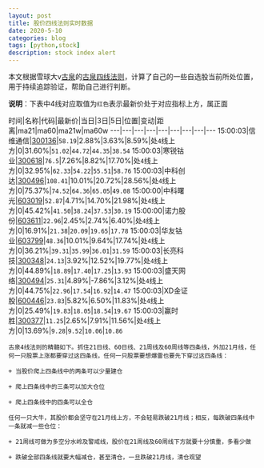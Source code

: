 ```yaml
---
layout: post
title: 股价四线法则实时数据
date: 2020-5-10
categories: blog
tags: [python,stock]
description: stock index alert
---
```



本文根据雪球大v[古泉](https://xueqiu.com/u/7148646888)的[古泉四线法则](https://xueqiu.com/7148646888/130498192)，计算了自己的一些自选股当前所处位置，用于持续追踪验证，帮助自己进行判断。

**说明**：下表中4线对应取值为`红色`表示最新价处于对应指标上方，属正面

时间|名称|代码|最新价|当日|3日|5日|位置|变动|距离|ma21|ma60|ma21w|ma60w
---|---|---|---|---|---|---|---|---
15:00:03|信维通信|[300136](https://xueqiu.com/S/SZ300136)|`58.19`|2.88%|3.63%|8.59%|处`4`线上方|0|31.60%|`51.02`|`44.72`|`44.35`|`38.54`
15:00:03|寒锐钴业|[300618](https://xueqiu.com/S/SZ300618)|`76.5`|7.26%|8.82%|17.70%|处`4`线上方|0|32.95%|`62.33`|`54.22`|`55.51`|`58.76`
15:00:03|中科创达|[300496](https://xueqiu.com/S/SZ300496)|`108.41`|10.01%|20.72%|28.56%|处`4`线上方|0|75.37%|`74.52`|`64.36`|`65.05`|`49.08`
15:00:00|中科曙光|[603019](https://xueqiu.com/S/SH603019)|`52.87`|4.71%|14.70%|21.98%|处`4`线上方|0|45.42%|`41.50`|`38.24`|`37.53`|`30.19`
15:00:00|诺力股份|[603611](https://xueqiu.com/S/SH603611)|`22.96`|2.45%|2.74%|6.40%|处`4`线上方|0|16.91%|`21.38`|`20.09`|`19.65`|`17.78`
15:00:03|华友钴业|[603799](https://xueqiu.com/S/SH603799)|`48.36`|10.01%|9.64%|17.74%|处`4`线上方|0|36.21%|`39.31`|`35.99`|`36.01`|`31.59`
15:00:03|长亮科技|[300348](https://xueqiu.com/S/SZ300348)|`24.13`|3.92%|12.52%|19.77%|处`4`线上方|0|44.89%|`18.89`|`17.40`|`17.25`|`13.93`
15:00:03|盛天网络|[300494](https://xueqiu.com/S/SZ300494)|`25.31`|4.89%|-7.86%|3.12%|处`4`线上方|0|44.75%|`22.96`|`17.54`|`16.92`|`14.47`
15:00:03|XD金证股|[600446](https://xueqiu.com/S/SH600446)|`23.83`|5.82%|6.50%|11.83%|处`4`线上方|0|25.49%|`19.83`|`18.05`|`18.54`|`19.67`
15:00:03|赢时胜|[300377](https://xueqiu.com/S/SZ300377)|`11.25`|2.65%|7.91%|11.56%|处`4`线上方|0|13.69%|`9.28`|`9.52`|`10.06`|`10.86`

```
古泉4线法则的精髓如下。抓住21日线、60日线、21周线及60周线等四条线，外加21月线，任何一只股票上涨都要穿过这四条线，任何一只股票要想爆雷也要先下穿过这四条线：

+ 当股价爬上四条线中的两条可以少量建仓

+ 爬上四条线中的三条可以加大仓位

+ 爬上四条线中的四条可以全仓

任何一只大牛，其股价都会坚守在21月线上方，不会轻易跌破21月线；相反，每跌破四条线中一条就减一些仓位：

+ 21周线可做为多空分水岭及警戒线，股价在21周线及60周线下方就要十分慎重，多看少做

+ 跌破全部四条线就要大幅减仓，甚至清仓，一旦跌破21月线，清仓观望
```